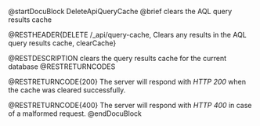 
@startDocuBlock DeleteApiQueryCache
@brief clears the AQL query results cache

@RESTHEADER{DELETE /_api/query-cache, Clears any results in the AQL query results cache, clearCache}

@RESTDESCRIPTION
clears the query results cache for the current database
@RESTRETURNCODES

@RESTRETURNCODE{200}
The server will respond with *HTTP 200* when the cache was cleared
successfully.

@RESTRETURNCODE{400}
The server will respond with *HTTP 400* in case of a malformed request.
@endDocuBlock
